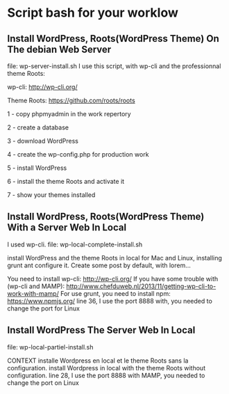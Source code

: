 Script bash for your worklow
============================

Install WordPress, Roots(WordPress Theme) On The debian Web Server
------------------------------------------------------------------

file: wp-server-install.sh
I use this script, with wp-cli and the professionnal theme Roots:

wp-cli: http://wp-cli.org/

Theme Roots: https://github.com/roots/roots

1 - copy phpmyadmin in the work repertory

2 - create a database

3 - download WordPress

4 - create the wp-config.php for production work

5 - install WordPress

6 - install the theme Roots and activate it

7 - show your themes installed


Install WordPress, Roots(WordPress Theme) With a Server Web In Local
---------------------------------------------------------------------

I used wp-cli.
file: wp-local-complete-install.sh

install WordPress and the theme Roots in local for Mac and Linux, installing grunt ant configure it.
Create some post by default, with lorem...

You need to install wp-cli: http://wp-cli.org/
If you have some trouble with (wp-cli and MAMP): http://www.chefduweb.nl/2013/11/getting-wp-cli-to-work-with-mamp/
For use grunt, you need to install npm: https://www.npmjs.org/
line 36, I use the port 8888 with, you needed to change the port for Linux

Install WordPress The Server Web In Local
--------------------------------------

file: wp-local-partiel-install.sh

   CONTEXT
   installe Wordpress en local et le theme Roots sans la configuration.
   install Wordpress in local with the theme Roots without configuration.
   line 28, I use the port 8888 with MAMP, you needed to change the port on Linux
